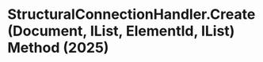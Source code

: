 # StructuralConnectionHandler.Create(Document, IList<ElementId>, ElementId, IList<ConnectionInputPoint>) Method (2025)

﻿